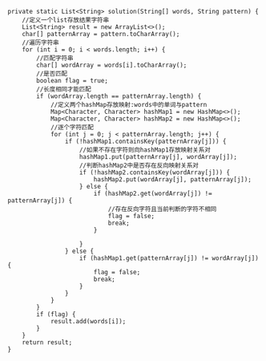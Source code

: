     private static List<String> solution(String[] words, String pattern) {
        //定义一个list存放结果字符串
        List<String> result = new ArrayList<>();
        char[] patternArray = pattern.toCharArray();
        //遍历字符串
        for (int i = 0; i < words.length; i++) {
            //匹配字符串
            char[] wordArray = words[i].toCharArray();
            //是否匹配
            boolean flag = true;
            //长度相同才能匹配
            if (wordArray.length == patternArray.length) {
                //定义两个hashMap存放映射:words中的单词与pattern
                Map<Character, Character> hashMap1 = new HashMap<>();
                Map<Character, Character> hashMap2 = new HashMap<>();
                //逐个字符匹配
                for (int j = 0; j < patternArray.length; j++) {
                    if (!hashMap1.containsKey(patternArray[j])) {
                        //如果不存在字符则向hashMap1存放映射关系对
                        hashMap1.put(patternArray[j], wordArray[j]);
                        //判断hashMap2中是否存在反向映射关系对
                        if (!hashMap2.containsKey(wordArray[j])) {
                            hashMap2.put(wordArray[j], patternArray[j]);
                        } else {
                            if (hashMap2.get(wordArray[j]) != patternArray[j]) {
                                //存在反向字符且当前判断的字符不相同
                                flag = false;
                                break;
                            }

                        }
                    } else {
                        if (hashMap1.get(patternArray[j]) != wordArray[j]) {
                            flag = false;
                            break;
                        }
                    }
                }
            }
            if (flag) {
                result.add(words[i]);
            }
        }
        return result;
    }
